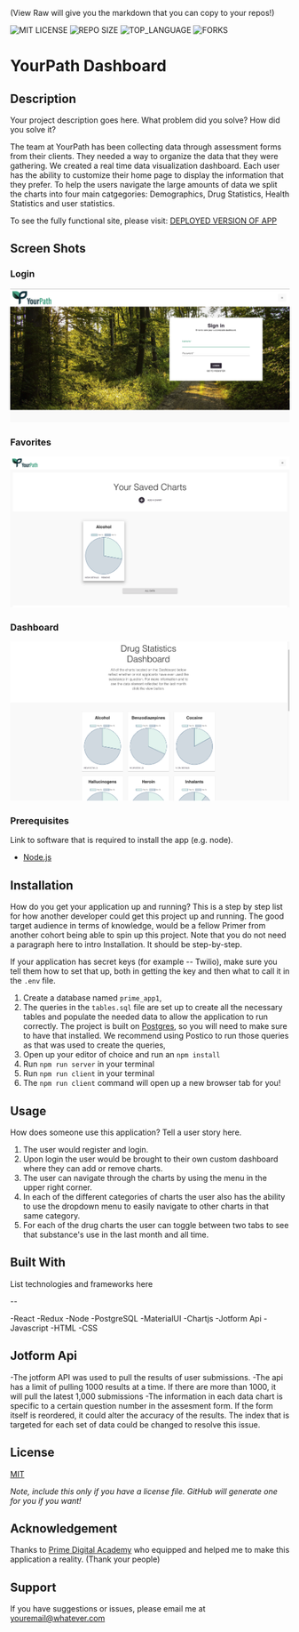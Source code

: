 (View Raw will give you the markdown that you can copy to your repos!)


![MIT LICENSE](https://img.shields.io/github/license/scottbromander/the_marketplace.svg?style=flat-square)
![REPO SIZE](https://img.shields.io/github/repo-size/scottbromander/the_marketplace.svg?style=flat-square)
![TOP_LANGUAGE](https://img.shields.io/github/languages/top/scottbromander/the_marketplace.svg?style=flat-square)
![FORKS](https://img.shields.io/github/forks/scottbromander/the_marketplace.svg?style=social)

# YourPath Dashboard

## Description

 Your project description goes here. What problem did you solve? How did you solve it? 

The team at YourPath has been collecting data through assessment forms from their clients. They needed a way to organize
the data that they were gathering. We created a real time data visualization dashboard. Each user has the ability to customize
their home page to display the information that they prefer. To help the users navigate the large amounts of data we split the charts into four main catgegories:
Demographics, Drug Statistics, Health Statistics and user statistics.

To see the fully functional site, please visit: [DEPLOYED VERSION OF APP](https://glacial-crag-14170.herokuapp.com/#/)

## Screen Shots

### Login
![LOGIN SCREEN](./public/screen_login.png)
### Favorites
![FAVORITES](./public/screen_favorites.png)
### Dashboard
![Dashboard](./public/screen_dashboard.png)

### Prerequisites

Link to software that is required to install the app (e.g. node).

- [Node.js](https://nodejs.org/en/)

## Installation

How do you get your application up and running? This is a step by step list for how another developer could get this project up and running. The good target audience in terms of knowledge, would be a fellow Primer from another cohort being able to spin up this project. Note that you do not need a paragraph here to intro Installation. It should be step-by-step.

If your application has secret keys (for example --  Twilio), make sure you tell them how to set that up, both in getting the key and then what to call it in the `.env` file.

1. Create a database named `prime_app1`,
2. The queries in the `tables.sql` file are set up to create all the necessary tables and populate the needed data to allow the application to run correctly. The project is built on [Postgres](https://www.postgresql.org/download/), so you will need to make sure to have that installed. We recommend using Postico to run those queries as that was used to create the queries, 
3. Open up your editor of choice and run an `npm install`
4. Run `npm run server` in your terminal
5. Run `npm run client` in your terminal
6. The `npm run client` command will open up a new browser tab for you!

## Usage
How does someone use this application? Tell a user story here.

1. The user would register and login.
2. Upon login the user would be brought to their own custom dashboard where they can add or remove charts.
3. The user can navigate through the charts by using the menu in the upper right corner.
4. In each of the different categories of charts the user also has the ability to use the dropdown menu to easily navigate to other charts in that same category.
5. For each of the drug charts the user can toggle between two tabs to see that substance's use in the last month and all time.


## Built With

List technologies and frameworks here

--

-React
-Redux
-Node
-PostgreSQL
-MaterialUI
-Chartjs
-Jotform Api
-Javascript
-HTML
-CSS

Jotform Api
--
-The jotform API was used to pull the results of user submissions.
-The api has a limit of pulling 1000 results at a time. If there are more than 1000, it will pull the latest 1,000 submissions
-The information in each data chart is specific to a certain question number in the assesment form. If the form itself is reordered,
it could alter the accuracy of the results. The index that is targeted for each set of data could be changed to resolve this issue.


## License
[MIT](https://choosealicense.com/licenses/mit/)

_Note, include this only if you have a license file. GitHub will generate one for you if you want!_

## Acknowledgement
Thanks to [Prime Digital Academy](www.primeacademy.io) who equipped and helped me to make this application a reality. (Thank your people)

## Support
If you have suggestions or issues, please email me at [youremail@whatever.com](www.google.com)
